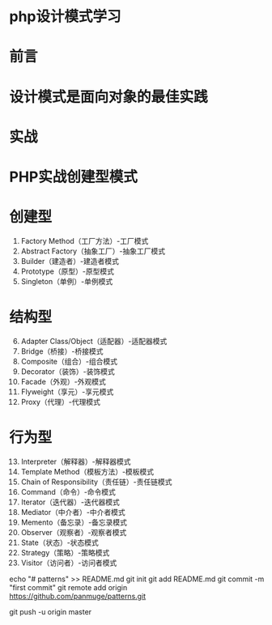 # php设计模式学习
# 前言
# 设计模式是面向对象的最佳实践
# 实战
# PHP实战创建型模式
# 创建型
1. Factory Method（工厂方法）-工厂模式
2. Abstract Factory（抽象工厂）-抽象工厂模式
3. Builder（建造者）-建造者模式
4. Prototype（原型）-原型模式
5. Singleton（单例）-单例模式
# 结构型
6. Adapter Class/Object（适配器）-适配器模式
7. Bridge（桥接）-桥接模式
8. Composite（组合）-组合模式
9. Decorator（装饰）-装饰模式
10. Facade（外观）-外观模式
11. Flyweight（享元）-享元模式
12. Proxy（代理）-代理模式
# 行为型
13. Interpreter（解释器）-解释器模式
14. Template Method（模板方法）-模板模式
15. Chain of Responsibility（责任链）-责任链模式
16. Command（命令）-命令模式
17. Iterator（迭代器）-迭代器模式
18. Mediator（中介者）-中介者模式
19. Memento（备忘录）-备忘录模式
20. Observer（观察者）-观察者模式
21. State（状态）-状态模式
22. Strategy（策略）-策略模式
23. Visitor（访问者）-访问者模式

echo "# patterns" >> README.md
git init
git add README.md
git commit -m "first commit"
git remote add origin https://github.com/panmuge/patterns.git

git push -u origin master
